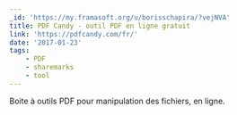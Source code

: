 ```yaml
---
_id: 'https://my.framasoft.org/u/borisschapira/?vejNVA'
title: PDF Candy - outil PDF en ligne gratuit
link: 'https://pdfcandy.com/fr/'
date: '2017-01-23'
tags:
    - PDF
    - sharemarks
    - tool
---
```


<div class="markdown"><p>Boite à outils PDF pour manipulation des fichiers, en ligne.
</p></div>
